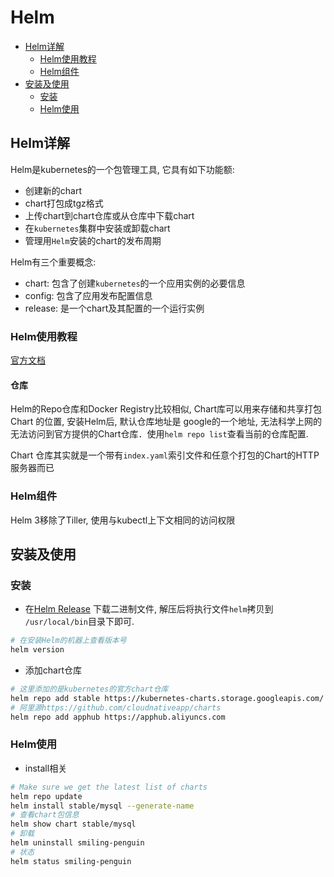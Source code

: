 # Helm
- [Helm详解](#Helm详解)
    - [Helm使用教程](#Helm使用教程)
    - [Helm组件](#Helm组件)
- [安装及使用](#安装及使用)
    - [安装](#安装)
    - [Helm使用](#Helm使用)

## Helm详解
Helm是kubernetes的一个包管理工具, 它具有如下功能额:
- 创建新的chart
- chart打包成tgz格式
- 上传chart到chart仓库或从仓库中下载chart
- 在`kubernetes`集群中安装或卸载chart
- 管理用`Helm`安装的chart的发布周期

Helm有三个重要概念:
- chart: 包含了创建`kubernetes`的一个应用实例的必要信息
- config: 包含了应用发布配置信息
- release: 是一个chart及其配置的一个运行实例

### Helm使用教程
[官方文档](https://helm.sh/docs/)

#### 仓库
Helm的Repo仓库和Docker Registry比较相似, Chart库可以用来存储和共享打包 Chart 的位置, 安装Helm后, 默认仓库地址是
google的一个地址, 无法科学上网的无法访问到官方提供的Chart仓库．使用`helm repo list`查看当前的仓库配置.

Chart 仓库其实就是一个带有`index.yaml`索引文件和任意个打包的Chart的HTTP服务器而已


### Helm组件
Helm 3移除了Tiller, 使用与kubectl上下文相同的访问权限

## 安装及使用

### 安装
- 在[Helm Release](https://github.com/helm/helm/releases) 下载二进制文件, 解压后将执行文件`helm`拷贝到
`/usr/local/bin`目录下即可.
```bash
# 在安装Helm的机器上查看版本号
helm version
```
- 添加chart仓库
```bash
# 这里添加的是kubernetes的官方chart仓库
helm repo add stable https://kubernetes-charts.storage.googleapis.com/
# 阿里源https://github.com/cloudnativeapp/charts
helm repo add apphub https://apphub.aliyuncs.com
```
  
### Helm使用
- install相关
```bash
# Make sure we get the latest list of charts
helm repo update
helm install stable/mysql --generate-name
# 查看chart包信息
helm show chart stable/mysql
# 卸载
helm uninstall smiling-penguin
# 状态
helm status smiling-penguin
```